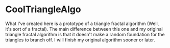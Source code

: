 # CoolTriangleAlgo

What I've created here is a prototype of a triangle fractal algorithm (Well, it's sort of a fractal). The main difference between this one and my original triangle fractal algorithm is that it doesn't make a random foundation for the triangles to branch off. I will finish my original algorithm sooner or later.
